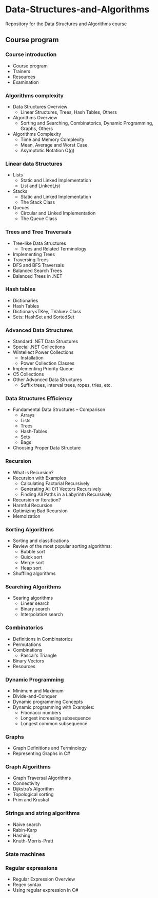 # Data-Structures-and-Algorithms
Repository for the Data Structures and Algorithms course

##  Course program

###   Course introduction
<!-- 0.5 hours -->

*   Course program
*   Trainers
*   Resources
*   Examination

###   Algorithms complexity
<!-- 2 hours -->

*   Data Structures Overview
    *   Linear Structures, Trees, Hash Tables, Others
*   Algorithms Overview
    *   Sorting and Searching, Combinatorics, Dynamic Programming, Graphs, Others
*   Algorithms Complexity
    *   Time and Memory Complexity
    *   Mean, Average and Worst Case
    *   Asymptotic Notation O(g)

###   Linear data Structures
<!-- 2 hours -->

*   Lists
    *   Static and Linked Implementation
    *   List<T> and  LinkedList<T>
*   Stacks
    *   Static and Linked Implementation
    *   The Stack<T> Class
*   Queues
    *   Circular and Linked Implementation
    *   The Queue<T> Class

###   Trees and Tree Traversals
<!-- 2.5 hours -->

*   Tree-like Data Structures
    *   Trees and Related Terminology
*   Implementing Trees
*   Traversing Trees
*   DFS and BFS Traversals
*   Balanced Search Trees
*   Balanced Trees in .NET

###   Hash tables
<!-- 2.5 hours -->

*   Dictionaries
*   Hash Tables
*   Dictionary<TKey, TValue> Class
*   Sets: HashSet<T> and SortedSet<T>

###   Advanced Data Structures
<!-- 1.5 hours -->

*   Standard .NET Data Structures
*   Special .NET Collections
*   Wintellect Power Collections
    *   Installation
    *   Power Collection Classes
*   Implementing Priority Queue
*   C5 Collections
*   Other Advanced Data Structures
    *   Suffix trees, interval trees, ropes, tries, etc.

###   Data Structures Efficiency

*   Fundamental Data Structures – Comparison
    *   Arrays
    *   Lists
    *   Trees
    *   Hash-Tables
    *   Sets
    *   Bags
*   Choosing Proper Data Structure

###   Recursion
<!-- 1.5 hours -->

*   What is Recursion?
*   Recursion with Examples
    *   Calculating Factorial Recursively
    *   Generating All 0/1 Vectors Recursively
    *   Finding All Paths in a Labyrinth Recursively
*   Recursion or Iteration?
*   Harmful Recursion
*   Optimizing Bad Recursion
*   Memoization

###   Sorting Algorithms
<!-- 1 hour -->

*   Sorting and classifications
*   Review of the most popular sorting algorithms:
    *   Bubble sort
    *   Quick sort
    *   Merge sort
    *   Heap sort
*   Shuffling algorithms

###   Searching Algorithms
<!-- 1 hour -->

*   Searing algorithms
    *   Linear search
    *   Binary search
    *   Interpolation search

###   Combinatorics
<!-- 2 hours -->

*   Definitions in Combinatorics
*   Permutations
*   Combinations
    *   Pascal's Triangle
*   Binary Vectors
*   Resources

###   Dynamic Programming
<!-- 3.5 hours -->

*   Minimum and Maximum
*   Divide-and-Conquer
*   Dynamic programming Concepts
*   Dynamic programming with Examples:
    *   Fibonacci numbers
    *   Longest increasing subsequence
    *   Longest common subsequence

###   Graphs
<!-- 1.5 hours -->

*   Graph Definitions and Terminology
*   Representing Graphs in C#

###   Graph Algorithms
<!-- 2 hours -->

*   Graph Traversal Algorithms
*   Connectivity
*   Dijkstra’s Algorithm
*   Topological sorting
*   Prim and Kruskal

###   Strings and string algorithms
<!-- unknown, maybe 3 hours -->
*   Naive search
*   Rabin-Karp
*   Hashing
*   Knuth-Morris-Pratt

###   State machines
<!-- unknown, maybe 1.5 hours -->

###   Regular expressions
<!-- unknown, maybe 1 hour -->

*   Regular Expression Overview
*   Regex syntax
*   Using regular expression in C#

